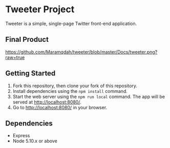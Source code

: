 # Tweeter Project

Tweeter is a simple, single-page Twitter front-end application.


## Final Product

https://github.com/Maramqdah/tweeter/blob/master/Docs/tweeter.png?raw=true

## Getting Started

1. Fork this repository, then clone your fork of this repository.
2. Install dependencies using the `npm install` command.
3. Start the web server using the `npm run local` command. The app will be served at <http://localhost:8080/>.
4. Go to <http://localhost:8080/> in your browser.

## Dependencies

- Express
- Node 5.10.x or above
